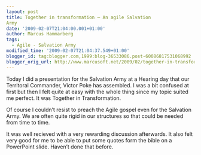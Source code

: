 ```yaml
---
layout: post
title: Together in transformation – An agile Salvation
Army
date: '2009-02-07T21:04:00.001+01:00'
author: Marcus Hammarberg
tags:
  - Agile - Salvation Army
modified_time: '2009-02-07T21:04:37.549+01:00'
blogger_id: tag:blogger.com,1999:blog-36533086.post-60086817531068992
blogger_orig_url: http://www.marcusoft.net/2009/02/together-in-transformation-agile.html
---
```



Today I did a presentation for the Salvation Army at a Hearing day that
our Territoral Commander, Victor Poke has assembled. I was a bit
confused at first but then I felt quite at easy with the whole thing
since my topic suited me perfect. It was Together in Transformation.

Of course I couldn’t resist to preach the Agile gospel even for the
Salvation Army. We are often quite rigid in our structures so that could
be needed from time to time.

It was well recieved with a very rewarding discussion afterwards. It
also felt very good for me to be able to put some quotes form the bible
on a PowerPoint slide. Haven’t done that before.
